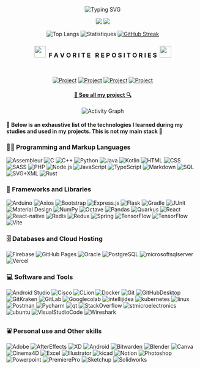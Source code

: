 <div width="100%" align="center">

![Typing SVG](https://readme-typing-svg.herokuapp.com?font=Fira+Code&weight=500&duration=1500&pause=1500&color=1DA4F7&center=true&multiline=true&random=false&width=435&height=65&lines=Hello%2C+my+name+is+Anthony+Philippe;I'm+a+student+software+developer)

<a href="https://www.linkedin.com/in/anthony--philippe/"><img src="https://img.shields.io/badge/LinkedIn-0077B5?style=for-the-badge&logo=linkedin&logoColor=white" /></a>
<a href="https://github.com/Anthony-Philippe/"><img src="https://img.shields.io/badge/github-181717?style=for-the-badge&logo=github&logoColor=white" /></a>

![Top Langs](https://github-readme-stats.vercel.app/api/top-langs/?username=Anthony-Philippe&theme=tokyonight&hide_border=true&layout=compact&bg_color=FFFFFF00)
![Statistiques](https://github-readme-stats.vercel.app/api?username=Anthony-Philippe&hide=stars&show_icons=true&theme=tokyonight&hide_border=true&bg_color=FFFFFF00)
[![GitHub Streak](https://github-readme-streak-stats.herokuapp.com?user=Anthony-Philippe&theme=tokyonight-duo&hide_border=true&mode=weekly)](https://git.io/streak-stats)

<h3 align="center"><img src="https://slackmojis.com/emojis/59967-duck_dance/download" width="30"/>&nbsp;&nbsp;F A V O R I T E &nbsp; R E P O S I T O R I E S&nbsp;&nbsp;<img src="https://slackmojis.com/emojis/59967-duck_dance/download" width="30"/></h3>
<br>

[![Project](https://github-readme-stats.vercel.app/api/pin/?username=Anthony-Philippe&repo=Digital-CV&show_icons=true&theme=tokyonight)](https://github.com/Anthony-Philippe/Digital-CV.git)
[![Project](https://github-readme-stats.vercel.app/api/pin/?username=Anthony-Philippe&repo=MountainMinder&show_icons=true&theme=tokyonight)](https://github.com/Anthony-Philippe/MountainMinder.git)
[![Project](https://github-readme-stats.vercel.app/api/pin/?username=Anthony-Philippe&repo=Othello-Game&show_icons=true&theme=tokyonight)](https://github.com/Anthony-Philippe/Othello-Game.git)
[![Project](https://github-readme-stats.vercel.app/api/pin/?username=Anthony-Philippe&repo=Angular-Pokedex&show_icons=true&theme=tokyonight)](https://github.com/Anthony-Philippe/Angular-Pokedex.git)

<h4>
  <a href="https://github.com/Anthony-Philippe?tab=repositories" title="Show Repositories">🔎 See all my project 🔍</a>
</h4>

<img alt="Activity Graph" src="https://github-readme-activity-graph.vercel.app/graph/?username=Anthony-Philippe&theme=tokyo-night&bg_color=FFFFFF00&hide_border=true&custom_title=My%20last%20contributions" />

</div>

<h4>🚨 Below is an exhaustive list of the technologies I learned during my studies and used in my projects. This is not my main stack 🚨</h4>
  <h3>👨‍💻 Programming and Markup Languages</h3>
  <p>
      <img alt="Assembleur" src="https://img.shields.io/badge/Assembleur-FFDB00.svg?logo=LabVIEW&logoColor=black">
      <img alt="C" src="https://custom-icon-badges.demolab.com/badge/C-03599C.svg?logo=c-in-hexagon&logoColor=white">
      <img alt="C++" src="https://custom-icon-badges.demolab.com/badge/C++-9C033A.svg?logo=cpp2&logoColor=white">
      <img alt="Python" src="https://img.shields.io/badge/Python-14354C.svg?logo=python&logoColor=white">
      <img alt="Java" src="https://custom-icon-badges.demolab.com/badge/Java-007396.svg?logo=java&logoColor=white">
      <img alt="Kotlin" src="https://custom-icon-badges.demolab.com/badge/Kotlin-7F52FF.svg?logo=kotlin&logoColor=white">
      <img alt="HTML" src="https://img.shields.io/badge/HTML-E34F26.svg?logo=html5&logoColor=white">
      <img alt="CSS" src="https://img.shields.io/badge/CSS-1572B6.svg?logo=css3&logoColor=white">
      <img alt="SASS" src="https://img.shields.io/badge/SASS-CC6699.svg?logo=sass&logoColor=white">
      <img alt="PHP" src="https://img.shields.io/badge/PHP-777BB4.svg?logo=php&logoColor=white">
      <img alt="Node.js" src="https://img.shields.io/badge/Node.js-43853D.svg?logo=node.js&logoColor=white">
      <img alt="JavaScript" src="https://img.shields.io/badge/JavaScript-F7DF1E.svg?logo=javascript&logoColor=black">
      <img alt="TypeScript" src="https://img.shields.io/badge/TypeScript-007ACC.svg?logo=typescript&logoColor=white">
      <img alt="Markdown" src="https://img.shields.io/badge/Markdown-000000.svg?logo=markdown&logoColor=white">
      <img alt="SQL" src="https://custom-icon-badges.demolab.com/badge/SQL-025E8C.svg?logo=database&logoColor=white">
      <img alt="SVG+XML" src="https://img.shields.io/badge/SVG%2BXML-e0982c.svg?logo=svg&logoColor=white">
      <img alt="Rust" src="https://img.shields.io/badge/Rust-000000.svg?logo=rust&logoColor=white">
  </p>

  <h3>🧰 Frameworks and Libraries</h3>
  <p>
      <img alt="Arduino" src="https://img.shields.io/badge/-Arduino-00979D?logo=Arduino&logoColor=white">
      <img alt="Axios" src="https://img.shields.io/badge/-Axios-5A29E4?logo=Axios&logoColor=white">
      <img alt="Bootstrap" src="https://img.shields.io/badge/Bootstrap-7952B3.svg?logo=bootstrap&logoColor=white">
      <img alt="Express.js" src="https://img.shields.io/badge/Express.js-404d59.svg?logo=express&logoColor=white">
      <img alt="Flask" src="https://img.shields.io/badge/Flask-000000.svg?logo=flask&logoColor=white">
      <img alt="Gradle" src="https://custom-icon-badges.demolab.com/badge/Gradle-02303A.svg?logo=gradle&logoColor=white">
      <img alt="JUnit" src="https://custom-icon-badges.demolab.com/badge/JUnit-25A162.svg?logo=check-circle&logoColor=white">
      <img alt="Material Design" src="https://img.shields.io/badge/Material%20Design-0081CB.svg?logo=material-design&logoColor=white">
      <img alt="NumPy" src="https://img.shields.io/badge/Numpy-013243.svg?logo=numpy&logoColor=white">
      <img alt="Octave" src="https://img.shields.io/badge/Octave-0790C0.svg?logo=Octave&logoColor=white">
      <img alt="Pandas" src="https://img.shields.io/badge/Pandas-150458.svg?logo=pandas&logoColor=white">
      <img alt="Quarkus" src="https://img.shields.io/badge/Quarkus-4695EB.svg?logo=quarkus&logoColor=white">
      <img alt="React" src="https://img.shields.io/badge/React-20232a.svg?logo=react&logoColor=%2361DAFB">
      <img alt="React-native" src="https://img.shields.io/badge/React%20native-2C3454.svg?logo=react&logoColor=%2361DAFB">
      <img alt="Redis" src="https://img.shields.io/badge/Redis-DC382D.svg?logo=Redis&logoColor=white">
      <img alt="Redux" src="https://img.shields.io/badge/Redux-764ABC.svg?logo=Redux&logoColor=white">
      <img alt="Spring" src="https://img.shields.io/badge/Spring-6DB33F.svg?logo=spring&logoColor=white">
      <img alt="TensorFlow" src="https://img.shields.io/badge/TailwindCSS-06B6D4.svg?logo=tailwindcss&logoColor=white">
      <img alt="TensorFlow" src="https://img.shields.io/badge/TensorFlow-FF6F00.svg?logo=TensorFlow&logoColor=white">
      <img alt="Vite" src="https://img.shields.io/badge/Vite-646CFF.svg?logo=Vite&logoColor=white">
  </p>

  <h3>🗄️ Databases and Cloud Hosting</h3>
  <p>
      <img alt="Firebase" src="https://img.shields.io/badge/Firebase-FFCA28.svg?logo=firebase&logoColor=black">
      <img alt="GitHub Pages" src="https://img.shields.io/badge/GitHub%20Pages-327FC7.svg?logo=github&logoColor=white">
      <img alt="Oracle" src ="https://img.shields.io/badge/Oracle-F00000.svg?logo=oracle&logoColor=white">
      <img alt="PostgreSQL" src ="https://img.shields.io/badge/PostgreSQL-316192.svg?logo=postgresql&logoColor=white">
      <img alt="microsoftsqlserver" src="https://img.shields.io/badge/SQL%20Server-CC2927.svg?logo=microsoftsqlserver&logoColor=white">
      <img alt="Vercel" src="https://img.shields.io/badge/Vercel-000000.svg?logo=vercel&logoColor=white">
  </p>

  <h3>💻 Software and Tools</h3>
  <p>
      <img alt="Android Studio" src="https://img.shields.io/badge/Android%20Studio-008678.svg?logo=android-studio&logoColor=white">
      <img alt="Cisco" src="https://img.shields.io/badge/-Cisco-1BA0D7?logo=Cisco&logoColor=white">
      <img alt="CLion" src="https://img.shields.io/badge/CLion-000000.svg?logo=CLion&logoColor=white">
      <img alt="Docker" src="https://img.shields.io/badge/Docker-2496ED.svg?logo=Docker&logoColor=white">
      <img alt="Git" src="https://img.shields.io/badge/Git-F05033.svg?logo=git&logoColor=white">
      <img alt="GitHubDesktop" src="https://img.shields.io/badge/GitHub-8034A9.svg?logo=github&logoColor=white">
      <img alt="GitKraken" src="https://img.shields.io/badge/Git%20Kraken-179287.svg?logo=gitkraken&logoColor=white">
      <img alt="GitLab" src="https://img.shields.io/badge/Git%20Lab-FC6D26.svg?logo=gitlab&logoColor=white">
      <img alt="Googlecolab" src="https://img.shields.io/badge/Google%20Colab-F9AB00.svg?logo=googlecolab&logoColor=white">
      <img alt="intellijidea" src="https://img.shields.io/badge/intellij%20Idea-000000.svg?logo=intellijidea&logoColor=white">
      <img alt="kubernetes" src="https://img.shields.io/badge/Kubernetes-326CE5.svg?logo=kubernetes&logoColor=white">
      <img alt="linux" src="https://img.shields.io/badge/Linux-FCC624?logo=linux&logoColor=black">
      <img alt="Postman" src="https://img.shields.io/badge/Postman-FF6C37?logo=postman&logoColor=white">
      <img alt="Pycharm" src="https://img.shields.io/badge/Pycharm-000000?logo=pycharm&logoColor=white">
      <img alt="qt" src="https://img.shields.io/badge/Qt-41CD52.svg?logo=qt&logoColor=white">
      <img alt="StackOverflow" src="https://img.shields.io/badge/-Stack%20Overflow-FE7A16?logo=stack-overflow&logoColor=white">
      <img alt="stmicroelectronics" src="https://img.shields.io/badge/-STM32-03234B?logo=stmicroelectronics&logoColor=white">
      <img alt="ubuntu" src="https://img.shields.io/badge/Ubuntu-E95420.svg?logo=ubuntu&logoColor=white">
      <img alt="VisualStudioCode" src="https://img.shields.io/badge/Visual%20Studio%20Code-0078d7.svg?logo=visual-studio-code&logoColor=white">
      <img alt="Wireshark" src="https://img.shields.io/badge/Wireshark-1679A7.svg?logo=Wireshark&logoColor=white">
  </p>

  <h3>⛲ Personal use and Other skills</h3>
  <p>
      <img alt="Adobe" src="https://img.shields.io/badge/Adobe-FF0000.svg?logo=adobe&logoColor=white">
      <img alt="AfterEffects" src="https://img.shields.io/badge/AfterEffects-9999FF.svg?logo=adobeaftereffects&logoColor=white">
      <img alt="XD" src="https://img.shields.io/badge/Adobe%20XD-FF61F6.svg?logo=adobexd&logoColor=white">
      <img alt="Android" src="https://img.shields.io/badge/Android-3DDC84?logo=android&logoColor=white">
      <img alt="Bitwarden" src="https://img.shields.io/badge/Bitwarden-175DDC?logo=bitwarden&logoColor=white">
      <img alt="Blender" src="https://img.shields.io/badge/Blender-E87D0D.svg?logo=Blender&logoColor=white">
      <img alt="Canva" src="https://img.shields.io/badge/Canva-00C4CC?logo=Canva&logoColor=white">
      <img alt="Cinema4D" src="https://img.shields.io/badge/Cinema4D-011A6A?logo=Cinema4D&logoColor=white">
      <img alt="Excel" src="https://img.shields.io/badge/Excel-217346?logo=microsoftexcel&logoColor=white">
      <img alt="Illustrator" src="https://img.shields.io/badge/Illustrator-FF9A00.svg?logo=adobeIllustrator&logoColor=white">
      <img alt="kicad" src="https://img.shields.io/badge/KiCad-314CB0?logo=kicad&logoColor=white">
      <img alt="Notion" src="https://img.shields.io/badge/Notion-010101.svg?logo=notion&logoColor=white">
      <img alt="Photoshop" src="https://img.shields.io/badge/Photoshop-31A8FF.svg?logo=adobePhotoshop&logoColor=white">
      <img alt="Powerpoint" src="https://img.shields.io/badge/Powerpoint-B7472A.svg?logo=microsoftpowerpoint&logoColor=white">
      <img alt="PremierePro" src="https://img.shields.io/badge/PremierePro-9999FF.svg?logo=adobepremierepro&logoColor=white">
      <img alt="Sketchup" src="https://img.shields.io/badge/Sketchup-005F9E.svg?logo=Sketchup&logoColor=white">
      <img alt="Solidworks" src="https://img.shields.io/badge/Solidworks-005386.svg?logo=dassaultsystemes&logoColor=white">
  </p>
